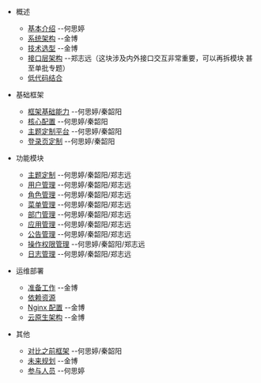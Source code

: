 - 概述

  - [基本介绍](项目简介/主要特性/内置功能) --何思婷
  - [系统架构](./docs/TechnicalArchitecture.md) --金博
  - [技术选型](./docs/TechnologySelection.md) --金博
  - [接口层架构](接口层架构图/内部交互及对外接口关联描述) --郑志远（这块涉及内外接口交互非常重要，可以再拆模块 甚至单批专题）
  - [低代码结合](./docs/releation2LowerCode.md)

- 基础框架

  - [框架基础能力]() --何思婷/秦韶阳
  - [核心配置]() --何思婷/秦韶阳
  - [主题定制平台]() --何思婷/秦韶阳
  - [登录页定制]() --何思婷/秦韶阳

- 功能模块

  - [主题定制]() --何思婷/秦韶阳/郑志远
  - [用户管理]() --何思婷/秦韶阳/郑志远
  - [角色管理]() --何思婷/秦韶阳/郑志远
  - [菜单管理]() --何思婷/秦韶阳/郑志远
  - [部门管理]() --何思婷/秦韶阳/郑志远
  - [应用管理]() --何思婷/秦韶阳/郑志远
  - [公告管理]() --何思婷/秦韶阳/郑志远
  - [操作权限管理]() --何思婷/秦韶阳/郑志远
  - [日志管理]() --何思婷/秦韶阳/郑志远

- 运维部署

  - [准备工作](./docs/Preparation.md) --金博
  - [依赖资源](./docs/ResourceDependence.md)
  - [Nginx 配置](./docs/Nginx.md) --金博
  - [云原生架构]() --金博

- 其他
  - [对比之前框架]() --何思婷/秦韶阳
  - [未来规划](./docs/Future.md) --金博
  - [参与人员]() --何思婷
